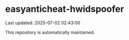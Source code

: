 # easyanticheat-hwidspoofer

Last updated: 2025-07-02 02:43:00

This repository is automatically maintained.
